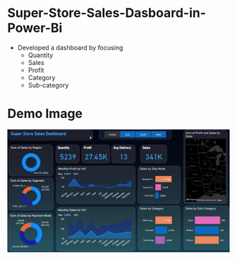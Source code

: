 # Super-Store-Sales-Dasboard-in-Power-Bi
- Developed a dashboard by focusing
  - Quantity
  - Sales
  - Profit
  - Category
  - Sub-category
# Demo Image
![alt text](Sales.png)
